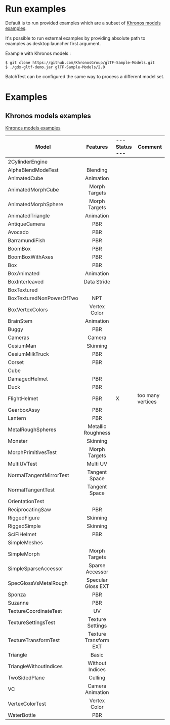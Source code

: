 
# Run examples

Default is to run provided examples which are a subset of [Khronos models examples](https://github.com/KhronosGroup/glTF-Sample-Models).

It's possible to run external examples by providing absolute path to examples as desktop launcher first argument.

Example with Khronos models : 

	$ git clone https://github.com/KhronosGroup/glTF-Sample-Models.git
	$ ./gdx-gltf-demo.jar glTF-Sample-Models/2.0


BatchTest can be configured the same way to process a different model set.

# Examples

## Khronos models examples

[Khronos models examples](https://github.com/KhronosGroup/glTF-Sample-Models)

| **Model**                 | **Features** |--- **Status** ---| **Comment** |
|---------------------------|:------------:|:-----------------|-------------|
| 2CylinderEngine			| 
| AlphaBlendModeTest		| Blending
| AnimatedCube				| Animation
| AnimatedMorphCube			| Morph Targets
| AnimatedMorphSphere		| Morph Targets
| AnimatedTriangle			| Animation
| AntiqueCamera				| PBR
| Avocado					| PBR
| BarramundiFish			| PBR
| BoomBox					| PBR
| BoomBoxWithAxes			| PBR
| Box						| PBR
| BoxAnimated				| Animation
| BoxInterleaved			| Data Stride
| BoxTextured				|
| BoxTexturedNonPowerOfTwo	| NPT
| BoxVertexColors			| Vertex Color
| BrainStem					| Animation
| Buggy						| PBR
| Cameras					| Camera
| CesiumMan					| Skinning
| CesiumMilkTruck			| PBR
| Corset					| PBR
| Cube						|
| DamagedHelmet				| PBR
| Duck						| PBR
| FlightHelmet				| PBR					| X | too many vertices
| GearboxAssy				| PBR
| Lantern					| PBR
| MetalRoughSpheres			| Metallic Roughness
| Monster					| Skinning
| MorphPrimitivesTest		| Morph Targets
| MultiUVTest				| Multi UV
| NormalTangentMirrorTest	| Tangent Space
| NormalTangentTest			| Tangent Space
| OrientationTest			|
| ReciprocatingSaw			| PBR
| RiggedFigure				| Skinning
| RiggedSimple				| Skinning
| SciFiHelmet				| PBR
| SimpleMeshes				|
| SimpleMorph				| Morph Targets
| SimpleSparseAccessor		| Sparse Accessor
| SpecGlossVsMetalRough		| Specular Gloss EXT
| Sponza					| PBR
| Suzanne					| PBR
| TextureCoordinateTest		| UV
| TextureSettingsTest		| Texture Settings
| TextureTransformTest		| Texture Transform EXT	|
| Triangle					| Basic
| TriangleWithoutIndices	| Without Indices
| TwoSidedPlane				| Culling
| VC						| Camera Animation
| VertexColorTest			| Vertex Color
| WaterBottle				| PBR

